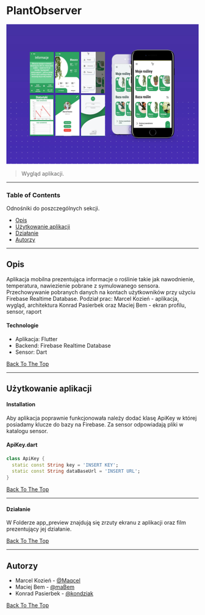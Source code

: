 # PlantObserver

![Project Image](/app_preview/mock.jpg)

> Wygląd aplikacji.

---

### Table of Contents
Odnośniki do poszczególnych sekcji.

- [Opis](#Opis)
- [Użytkowanie aplikacji](#Użytkowanie-aplikacji)
- [Działanie](#Działanie)
- [Autorzy](#Autorzy)

---

## Opis

Aplikacja mobilna prezentująca informacje o roślinie takie jak nawodnienie, temperatura, nawiezienie pobrane z symulowanego sensora. 
Przechowywanie pobranych danych na kontach użytkowników przy użyciu Firebase Realtime Database.
Podział prac:
Marcel Kozień - aplikacja, wygląd, architektura
Konrad Pasierbek oraz Maciej Bem - ekran profilu, sensor, raport 

#### Technologie

- Aplikacja: Flutter
- Backend: Firebase Realtime Database
- Sensor: Dart

[Back To The Top](#PlantObserver)

---

## Użytkowanie aplikacji

#### Installation

Aby aplikacja poprawnie funkcjonowała należy dodać klasę ApiKey w której posiadamy klucze do bazy na Firebase. Za sensor odpowiadają pliki w katalogu sensor.

#### ApiKey.dart

```dart
class ApiKey {
  static const String key = 'INSERT KEY';
  static const String dataBaseUrl = 'INSERT URL';
}
```
[Back To The Top](#PlantObserver)

---

#### Działanie

W Folderze app_preview znajdują się zrzuty ekranu z aplikacji oraz film prezentujący jej działanie.

[Back To The Top](#PlantObserver)

---

## Autorzy

- Marcel Kozień - [@Maqcel](https://github.com/Maqcel)
- Maciej Bem - [@maBem](https://github.com/maBem)
- Konrad Pasierbek - [@kondziak](https://github.com/kondziak)

[Back To The Top](#PlantObserver)